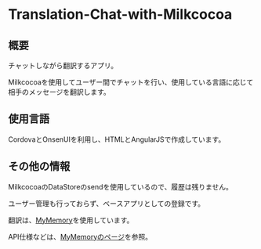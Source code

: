 # Translation-Chat-with-Milkcocoa
## 概要
チャットしながら翻訳するアプリ。

Milkcocoaを使用してユーザー間でチャットを行い、使用している言語に応じて相手のメッセージを翻訳します。

## 使用言語

CordovaとOnsenUIを利用し、HTMLとAngularJSで作成しています。

## その他の情報
MilkcocoaのDataStoreのsendを使用しているので、履歴は残りません。

ユーザー管理も行っておらず、ベースアプリとしての登録です。

翻訳は、[MyMemory](http://mymemory.translated.net/%E6%97%A5%E6%9C%AC%E8%AA%9E/)を使用しています。

API仕様などは、[MyMemoryのページ](http://mymemory.translated.net/doc/spec.php)を参照。

